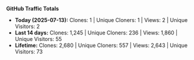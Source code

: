 
**GitHub Traffic Totals**

- **Today (2025-07-13):** Clones: 1 | Unique Cloners: 1 | Views: 2 | Unique Visitors: 2
- **Last 14 days:** Clones: 1,245 | Unique Cloners: 236 | Views: 1,860 | Unique Visitors: 55
- **Lifetime:** Clones: 2,680 | Unique Cloners: 557 | Views: 2,643 | Unique Visitors: 73
